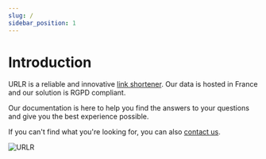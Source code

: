 ```yaml
---
slug: /
sidebar_position: 1
---
```


# Introduction

URLR is a reliable and innovative [link shortener](https://urlr.me/en). Our data is hosted in France and our solution is RGPD compliant.

Our documentation is here to help you find the answers to your questions and give you the best experience possible.

If you can't find what you're looking for, you can also [contact us](https://urlr.me/en/contact).

![URLR](/img/docs/mockup_en.webp)